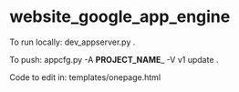 # website_google_app_engine

To run locally: 
dev_appserver.py .

To push: 
appcfg.py -A __PROJECT_NAME___ -V v1 update .

Code to edit in: 
templates/onepage.html
